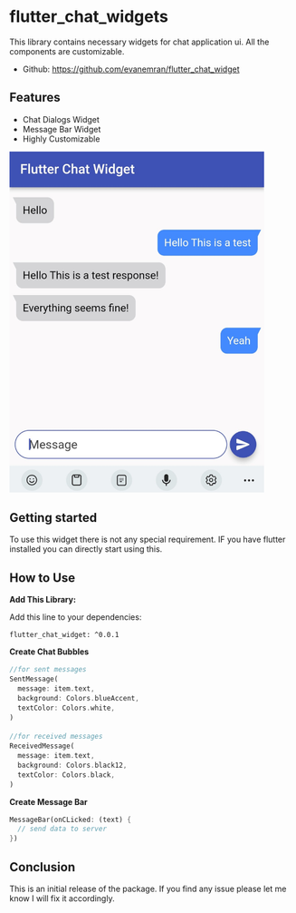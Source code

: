 # flutter_chat_widgets

This library contains necessary widgets for chat application ui. All the components are customizable. 

* Github: https://github.com/evanemran/flutter_chat_widget

## Features

* Chat Dialogs Widget
* Message Bar Widget
* Highly Customizable

<img src="https://raw.githubusercontent.com/evanemran/flutter_chat_widget/master/assets/flutter_chat_widgets.jpg" width="450">

## Getting started

To use this widget there is not any special requirement. IF you have flutter installed you can directly start using this.

## How to Use

**Add This Library:**

Add this line to your dependencies:

```
flutter_chat_widget: ^0.0.1
```

**Create Chat Bubbles**

```dart
//for sent messages
SentMessage(
  message: item.text,
  background: Colors.blueAccent,
  textColor: Colors.white,
)

//for received messages
ReceivedMessage(
  message: item.text,
  background: Colors.black12,
  textColor: Colors.black,
)
```
**Create Message Bar**

```dart
MessageBar(onCLicked: (text) {
  // send data to server
})
```

## Conclusion

This is an initial release of the package. If you find any issue please let me know I will fix it accordingly.
